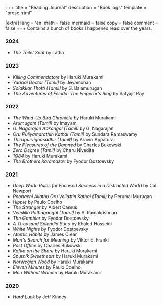 +++
title = "Reading Journal"
description = "Book logs"
template = "prose.html"

[extra]
lang = 'en'
math = false
mermaid = false
copy = false
comment = false
+++
Contains a bunch of books I happened read over the years.
### 2024

- _The Toilet Seat_ by Latha

### 2023

- _Killing Commendatore_ by Haruki Murakami
- _Yaanai Doctor (Tamil)_ by Jeyamohan
- _Solakkar Thotti (Tamil)_ by S. Balamurugan
- _The Adventures of Feluda: The Emperor's Ring_ by Satyajit Ray

### 2022

- _The Wind-Up Bird Chronicle_ by Haruki Murakami
- _Arumugam (Tamil)_ by Imayam
- _G. Nagarajan Aakangal (Tamil)_ by G. Nagarajan
- _Oru Puliyamarathin Kathai (Tamil)_ by Sundara Ramaswamy
- _Thirupurvighasadhir (Tamil)_ by Aravin Appāturai
- _The Pleasures of the Damned_ by Charles Bukowski
- _Zero Degree (Tamil)_ by Charu Nivedita
- _1Q84_ by Haruki Murakami
- _The Brothers Karamazov_ by Fyodor Dostoevsky

### 2021

- _Deep Work: Rules for Focused Success in a Distracted World_ by Cal Newport
- _Poonachi Allathu Oru Vellattin Kathai (Tamil)_ by Perumal Murugan
- _Hippie_ by Paulo Coelho
- _The Stranger_ by Albert Camus
- _Veedilla Puthagangal (Tamil)_ by S. Ramakrishnan
- _The Gambler_ by Fyodor Dostoevsky
- _A Thousand Splendid Suns_ by Khaled Hosseini
- _White Nights_ by Fyodor Dostoevsky
- _Atomic Habits_ by James Clear
- _Man's Search for Meaning_ by Viktor E. Frankl
- _Post Office_ by Charles Bukowski
- _Kafka on the Shore_ by Haruki Murakami
- _Sputnik Sweetheart_ by Haruki Murakami
- _Norwegian Wood_ by Haruki Murakami
- _Eleven Minutes_ by Paulo Coelho
- _Men Without Women_ by Haruki Murakami

### 2020

- _Hard Luck_ by Jeff Kinney
